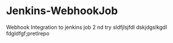 # Jenkins-WebhookJob
Webhook Integration to jenkins job
2 nd try sldfjlsjfdl
dskjdgslkgdl
fdgldfgf;pretlrepo
